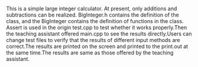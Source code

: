 This is a simple large integer calculator. 
At present, only additions and subtractions can be realized. 
BigInteger.h contains the definition of the class, and the BigInteger contains the definition of functions in the class. 
Assert is used in the origin test.cpp to test whether it works properly.Then the teaching assistant offered main.cpp to see the results directly.Users can change test files to verify that the results of different input methods are correct.The results are printed on the screen and printed to the print.out at the same time.The results are same as those offered by the teaching assistant.
